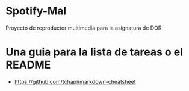 # Spotify-Mal
Proyecto de reproductor multimedia para la asignatura de DOR

# Una guia para la lista de tareas o el README
- https://github.com/tchapi/markdown-cheatsheet
